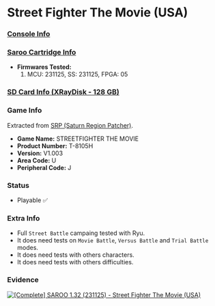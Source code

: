 # Street Fighter The Movie (USA)

### [Console Info](../../../../Info/Consoles/VA13/README.md)

### [Saroo Cartridge Info](../../../../Info/Cartridges/RetroGameParadiseStore/1.32F/README.md)

- <b>Firmwares Tested:</b>
  1. MCU: 231125, SS: 231125, FPGA: 05

### [SD Card Info (XRayDisk - 128 GB)](../../../../Info/SdCards/XRayDisk/128GB/README.md)

### Game Info

Extracted from [SRP (Saturn Region Patcher)](https://segaxtreme.net/resources/saturn-region-patcher.81/download).

- <b>Game Name:</b> STREETFIGHTER THE MOVIE
- <b>Product Number:</b> T-8105H
- <b>Version:</b> V1.003
- <b>Area Code:</b> U
- <b>Peripheral Code:</b> J

### Status

- Playable :white_check_mark:

### Extra Info

- Full `Street Battle` campaing tested with Ryu.
- It does need tests on `Movie Battle`, `Versus Battle` and `Trial Battle` modes.
- It does need tests with others characters.
- It does need tests with others difficulties.

### Evidence

[![[Complete] SAROO 1.32 (231125) - Street Fighter The Movie (USA)](https://img.youtube.com/vi/vb9AuK0XM/0.jpg)](https://www.youtube.com/watch?v=vb9AuK0XM)
